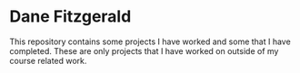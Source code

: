 # Dane Fitzgerald
This repository contains some projects I have worked and some that I have completed. These are only projects that I have worked on outside of my course related work.
